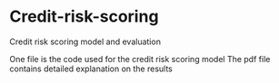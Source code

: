 # Credit-risk-scoring
Credit risk scoring model and evaluation

One file is the code used for the credit risk scoring model
The pdf file contains detailed explanation on the results
